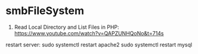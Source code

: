# smbFileSystem

1. Read Local Directory and List Files in PHP: https://www.youtube.com/watch?v=QAPZUNHQoNo&t=714s

restart server:
 sudo systemctl restart apache2
 sudo systemctl restart mysql
